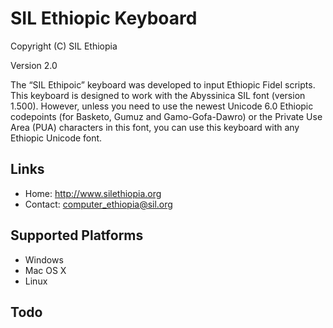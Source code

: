 SIL Ethiopic Keyboard
=============================

Copyright (C) SIL Ethiopia

Version 2.0

The “SIL Ethipoic” keyboard was developed to input Ethiopic Fidel scripts.  This keyboard is designed to work with the Abyssinica SIL font (version 1.500). However, unless you need to use the newest Unicode 6.0 Ethiopic codepoints (for Basketo, Gumuz and Gamo-Gofa-Dawro) or the Private Use Area (PUA) characters in this font, you can use this keyboard with any Ethiopic Unicode font.

Links
-----

 * Home:     <http://www.silethiopia.org>
 * Contact:  <computer_ethiopia@sil.org>

Supported Platforms
-------------------
 * Windows
 * Mac OS X
 * Linux

Todo
----
